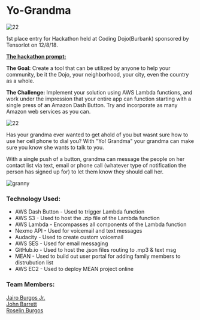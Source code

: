 # Yo-Grandma

![22](https://user-images.githubusercontent.com/42421298/49755155-fe6ca280-fc6c-11e8-9ea1-1b7470b74472.jpeg)

1st place entry for Hackathon held at Coding Dojo(Burbank) sponsored by TensorIot on 12/8/18. 

<b><u>The hackathon prompt:</u></b> 

<b>The Goal:</b> Create a tool that can be utilized by anyone to help your community, be it the Dojo, your neighborhood, your city, even the country as a whole. 

<b>The Challenge:</b> Implement your solution using AWS Lambda functions, and work under the impression that your entire app can function starting with a single press of an Amazon Dash Button. Try and incorporate as many Amazon web services as you can. 

![22](https://user-images.githubusercontent.com/42421298/49755156-fe6ca280-fc6c-11e8-8975-c4aa4052da92.jpg)

Has your grandma ever wanted to get ahold of you but wasnt sure how to use her cell phone to dial you?
With "Yo! Grandma" your grandma can make sure you know she wants to talk to you.

With a single push of a button, grandma can message the people on her contact list via text, email or phone call (whatever type of notification the person has signed up for) to let them know they should call her. 

![granny](https://user-images.githubusercontent.com/42421298/49756594-2a892300-fc6f-11e8-8557-5c433a62cd03.PNG)

### Technology Used:
* AWS Dash Button - Used to trigger Lambda function
* AWS S3 - Used to host the .zip file of the Lambda function
* AWS Lambda - Encompasses all components of the Lambda function
* Nexmo API - Used for voicemail and text messages
* Audacity - Used to create custom voicemail
* AWS SES - Used for email messaging
* GitHub.io - Used to host the .json files routing to .mp3 & text msg
* MEAN - Used to build out user portal for adding family members to distrubution list
* AWS EC2 - Used to deploy MEAN project online

### Team Members:
[Jairo Burgos Jr.](https://github.com/jburgosjr)</br>
[John Barrett](https://github.com/JohnJBarrett22)</br>
[Roselin Burgos](https://github.com/RoselinBurgos)</br>
